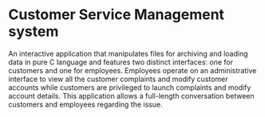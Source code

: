 # Customer Service Management system
 An interactive application that manipulates files for archiving and loading data in pure C language and features two distinct interfaces: one for customers and one for employees. Employees operate on an administrative interface to view all the customer complaints and modify customer accounts while customers are privileged to launch complaints and modify account details. This application allows a full-length conversation between customers and employees regarding the issue. 
